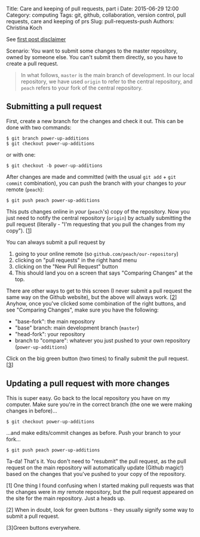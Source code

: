 Title: Care and keeping of pull requests, part i
Date: 2015-06-29 12:00
Category: computing
Tags: git, github, collaboration, version control, pull requests, care and keeping of prs
Slug: pull-requests-push
Authors: Christina Koch

See [first post disclaimer](http://christinalk.github.io/blog/pull-requests.html)

Scenario: You want to submit some changes to the master repository, 
owned by someone else.  You can't submit them directly, so you have to 
create a pull request.  

> In what follows, `master` is the main branch of 
> development.  In our local repository, we have used `origin` 
> to refer to the central repository,  and `peach` refers to your fork of the central 
> repository.  

## Submitting a pull request

First, create a new branch for the changes and check it out.  This can be done 
with two commands: 

~~~
$ git branch power-up-additions
$ git checkout power-up-additions
~~~

or with one: 

~~~
$ git checkout -b power-up-additions
~~~

After changes are made and committed (with the usual `git add` + `git commit` combination), you can push the branch with your changes to *your* remote (`peach`):

~~~
$ git push peach power-up-additions
~~~

This puts changes online in *your* (`peach`'s) copy of the repository.  Now you just need 
to notify the central repository (`origin`) by actually submitting the pull request
(literally - "I'm requesting that you pull the changes from my copy").  [[1](#changes)]

You can always submit a pull request by 
1) going to your online remote (so `github.com/peach/our-repository`) 
2) clicking on "pull requests" in the right hand menu
3) clicking on the "New Pull Request" button
4) This should land you on a screen that says "Comparing Changes" at the top.  

There are other ways to get to this screen (I never submit a pull request the same way 
on the Github website), but the above will always work. [[2](#buttons)]
Anyhow, once you've clicked some combination of the right buttons, 
and see "Comparing Changes", make sure you have the following: 

* "base-fork": the main repository
* "base" branch: main development branch (`master`)
* "head-fork": your repository 
* branch to "compare": whatever you just pushed to your own repository 
(`power-up-additions`)

Click on the big green button (two times) to finally 
submit the pull request.  [[3](#all-the-buttons)]

## Updating a pull request with more changes

This is super easy. Go back to the local repository you have on my 
computer.  Make sure you're in the correct branch (the one we
were making changes in before)...

~~~
$ git checkout power-up-additions
~~~

...and make edits/commit changes as before.  Push your branch to your fork...

~~~
$ git push peach power-up-additions
~~~

Ta-da!  That's it.  You
don't need to "resubmit" the pull request, as the pull request on the main 
repository will automatically update (Github magic!) based on the changes 
that you've pushed to your copy of the repository.  

<a name="changes">[1]</a> One thing I found confusing when I started making pull requests was that 
the changes were in *my* remote repository, but the pull request appeared on 
the site for the main repository.  Just a heads up.  

<a name="buttons">[2]</a> When in doubt, look for green buttons - they usually 
signify some way to submit a pull request.  

<a name="all-the-buttons">[3]</a>Green buttons everywhere.  